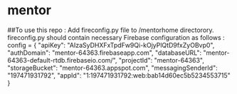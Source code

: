 # mentor
##To use this repo :
Add fireconfig.py file to /mentorhome directorory. fireconfig.py should contain necessary Firebase configuration as follows :
  config = {
    "apiKey": "AIzaSyDHXFxTpdFw9Qi-kOjyPlQtD9fxZyOBvp0",
    "authDomain": "mentor-64363.firebaseapp.com",
    "databaseURL": "mentor-64363-default-rtdb.firebaseio.com/",
    "projectId": "mentor-64363",
    "storageBucket": "mentor-64363.appspot.com",
    "messagingSenderId": "197471931792",
    "appId": "1:197471931792:web:bab14d60ec5b5234553715"
  }
